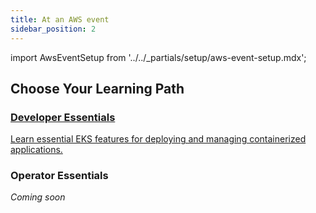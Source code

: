 ```yaml
---
title: At an AWS event
sidebar_position: 2
---
```


import AwsEventSetup from '../../_partials/setup/aws-event-setup.mdx';

<AwsEventSetup />

## Choose Your Learning Path

<div style={{display: 'flex', gap: '2rem', marginTop: '2rem', flexWrap: 'wrap'}}>
  <a href="/docs/fastpaths/developer" style={{textDecoration: 'none', color: 'inherit', flex: '1', minWidth: '280px', maxWidth: '400px'}}>
    <div style={{border: '2px solid #ddd', borderRadius: '8px', padding: '2rem', height: '100%', cursor: 'pointer'}}>
      <h3 style={{marginTop: 0}}>Developer Essentials</h3>
      <p>Learn essential EKS features for deploying and managing containerized applications.</p>
    </div>
  </a>
  <div style={{border: '2px solid #ddd', borderRadius: '8px', padding: '2rem', flex: '1', minWidth: '280px', maxWidth: '400px', opacity: '0.5'}}>
    <h3 style={{marginTop: 0}}>Operator Essentials</h3>
    <p><em>Coming soon</em></p>
  </div>
</div>
